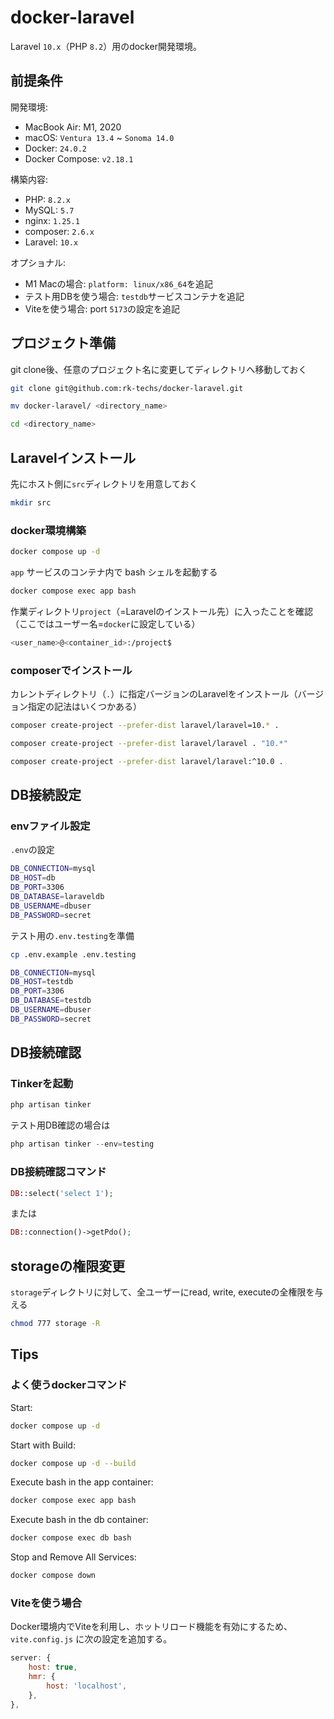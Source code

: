 # docker-laravel

Laravel `10.x`（PHP `8.2`）用のdocker開発環境。

## 前提条件

開発環境:

- MacBook Air: M1, 2020
- macOS: `Ventura 13.4` ~ `Sonoma 14.0`
- Docker: `24.0.2`
- Docker Compose: `v2.18.1`

構築内容:

- PHP: `8.2.x`
- MySQL: `5.7`
- nginx: `1.25.1`
- composer: `2.6.x`
- Laravel: `10.x`

オプショナル:

- M1 Macの場合: `platform: linux/x86_64`を追記
- テスト用DBを使う場合: `testdb`サービスコンテナを追記
- Viteを使う場合: port `5173`の設定を追記

## プロジェクト準備

git clone後、任意のプロジェクト名に変更してディレクトリへ移動しておく

```bash
git clone git@github.com:rk-techs/docker-laravel.git
```

```bash
mv docker-laravel/ <directory_name>

cd <directory_name>
```

## Laravelインストール

先にホスト側に`src`ディレクトリを用意しておく

```bash
mkdir src
```

### docker環境構築

```bash
docker compose up -d
```

`app` サービスのコンテナ内で bash シェルを起動する

```bash
docker compose exec app bash
```

作業ディレクトリ`project`（=Laravelのインストール先）に入ったことを確認（ここではユーザー名=`docker`に設定している）

```bash
<user_name>@<container_id>:/project$ 
```

### composerでインストール

カレントディレクトリ（`.`）に指定バージョンのLaravelをインストール（バージョン指定の記法はいくつかある）

```bash
composer create-project --prefer-dist laravel/laravel=10.* .
```

```bash
composer create-project --prefer-dist laravel/laravel . "10.*"
```

```bash
composer create-project --prefer-dist laravel/laravel:^10.0 .
```

## DB接続設定

### envファイル設定

`.env`の設定

```bash
DB_CONNECTION=mysql
DB_HOST=db
DB_PORT=3306
DB_DATABASE=laraveldb
DB_USERNAME=dbuser
DB_PASSWORD=secret
```

テスト用の`.env.testing`を準備

```bash
cp .env.example .env.testing
```

```bash
DB_CONNECTION=mysql
DB_HOST=testdb
DB_PORT=3306
DB_DATABASE=testdb
DB_USERNAME=dbuser
DB_PASSWORD=secret
```

## DB接続確認

### Tinkerを起動

```bash
php artisan tinker
```

テスト用DB確認の場合は

```php
php artisan tinker --env=testing
```

### DB接続確認コマンド

```php
DB::select('select 1');
```

または

```php
DB::connection()->getPdo();
```

## storageの権限変更

`storage`ディレクトリに対して、全ユーザーにread, write, executeの全権限を与える

```bash
chmod 777 storage -R
```

## Tips

### よく使うdockerコマンド

Start:

```bash
docker compose up -d
```

Start with Build:

```bash
docker compose up -d --build
```

Execute bash in the app container:

```bash
docker compose exec app bash
```

Execute bash in the db container:

```bash
docker compose exec db bash
```

Stop and Remove All Services:

```bash
docker compose down
```

### Viteを使う場合

Docker環境内でViteを利用し、ホットリロード機能を有効にするため、`vite.config.js` に次の設定を追加する。

```js
server: {
    host: true,
    hmr: {
        host: 'localhost',
    },
},
```
